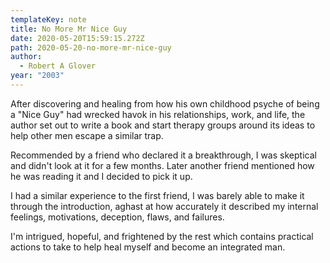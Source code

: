 ```yaml
---
templateKey: note
title: No More Mr Nice Guy
date: 2020-05-20T15:59:15.272Z
path: 2020-05-20-no-more-mr-nice-guy
author:
  - Robert A Glover
year: "2003"
---
```


After discovering and healing from how his own childhood psyche of being a "Nice Guy" had wrecked havok in his relationships, work, and life, the author set out to write a book and start therapy groups around its ideas to help other men escape a similar trap.

Recommended by a friend who declared it a breakthrough, I was skeptical and didn't look at it for a few months. Later another friend mentioned how he was reading it and I decided to pick it up.

I had a similar experience to the first friend, I was barely able to make it through the introduction, aghast at how accurately it described my internal feelings, motivations, deception, flaws, and failures.

I'm intrigued, hopeful, and frightened by the rest which contains practical actions to take to help heal myself and become an integrated man.
